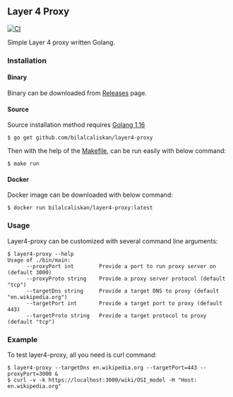 ## Layer 4 Proxy
[![CI](https://github.com/bilalcaliskan/layer4-proxy/workflows/CI/badge.svg?event=push)](https://github.com/bilalcaliskan/layer4-proxy/actions?query=workflow%3ACI)

Simple Layer 4 proxy written Golang. 

### Installation
#### Binary
Binary can be downloaded from [Releases](https://github.com/bilalcaliskan/layer4-proxy/releases) page.

#### Source
Source installation method requires [Golang 1.16](https://golang.org/doc/go1.16)
```shell
$ go get github.com/bilalcaliskan/layer4-proxy
```
Then with the help of the [Makefile](Makefile), can be run easily with below command:
```shell
$ make run
```

#### Docker
Docker image can be downloaded with below command:
```shell
$ docker run bilalcaliskan/layer4-proxy:latest
```

### Usage
Layer4-proxy can be customized with several command line arguments:
```shell
$ layer4-proxy --help
Usage of ./bin/main:
      --proxyPort int        Provide a port to run proxy server on (default 3000)
      --proxyProto string    Provide a proxy server protocol (default "tcp")
      --targetDns string     Provide a target DNS to proxy (default "en.wikipedia.org")
      --targetPort int       Provide a target port to proxy (default 443)
      --targetProto string   Provide a target protocol to proxy (default "tcp")
```

### Example
To test layer4-proxy, all you need is curl command:
```shell
$ layer4-proxy --targetDns en.wikipedia.org --targetPort=443 --proxyPort=3000 &
$ curl -v -k https://localhost:3000/wiki/OSI_model -H "Host: en.wikipedia.org"
```